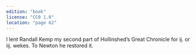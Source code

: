 ```yaml
---
edition: "book"
license: "CC0 1.0"
location: "page 62"
---
```

I lent
Randall Kemp my second part of Hollinshed’s Great Chronicle for ij.
or iij. wekes. To Newton he restored it.

